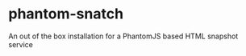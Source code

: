 phantom-snatch
==============

An out of the box installation for a PhantomJS based HTML snapshot service
